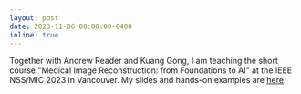 ```yaml
---
layout: post
date: 2023-11-06 00:00:00-0400
inline: true
---
```


Together with Andrew Reader and Kuang Gong, I am teaching the short course "Medical Image Reconstruction: from Foundations to AI"
at the IEEE NSS/MIC 2023 in Vancouver.
My slides and hands-on examples are [here](https://github.com/gschramm/2023-MIC-ImageRecon-Shortcourse).
